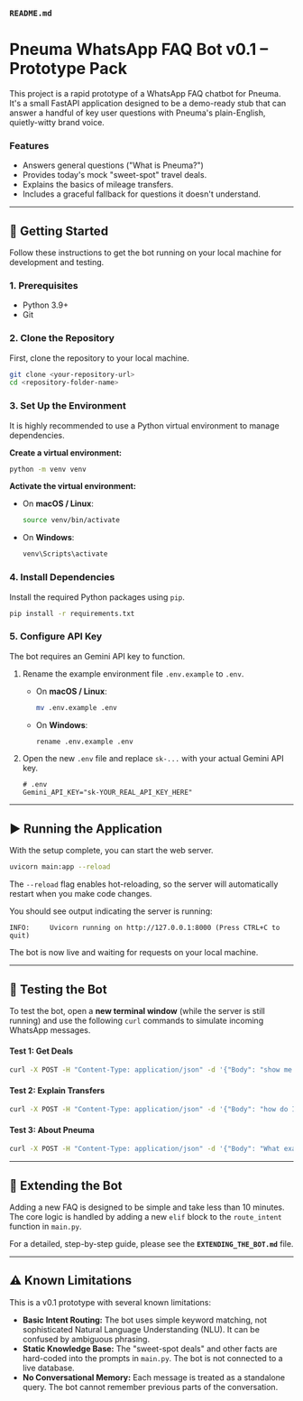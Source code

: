 ### **`README.md`**


# Pneuma WhatsApp FAQ Bot v0.1 – Prototype Pack

This project is a rapid prototype of a WhatsApp FAQ chatbot for Pneuma. It's a small FastAPI application designed to be a demo-ready stub that can answer a handful of key user questions with Pneuma's plain-English, quietly-witty brand voice.

### Features

*   Answers general questions ("What is Pneuma?")
*   Provides today's mock "sweet-spot" travel deals.
*   Explains the basics of mileage transfers.
*   Includes a graceful fallback for questions it doesn't understand.

---

## 🚀 Getting Started

Follow these instructions to get the bot running on your local machine for development and testing.

### 1. Prerequisites

*   Python 3.9+
*   Git

### 2. Clone the Repository

First, clone the repository to your local machine.

```bash
git clone <your-repository-url>
cd <repository-folder-name>
```

### 3. Set Up the Environment

It is highly recommended to use a Python virtual environment to manage dependencies.

**Create a virtual environment:**
```bash
python -m venv venv
```

**Activate the virtual environment:**
*   On **macOS / Linux**:
    ```bash
    source venv/bin/activate
    ```
*   On **Windows**:
    ```bash
    venv\Scripts\activate
    ```

### 4. Install Dependencies

Install the required Python packages using `pip`.

```bash
pip install -r requirements.txt
```

### 5. Configure API Key

The bot requires an Gemini API key to function.

1.  Rename the example environment file `.env.example` to `.env`.
    *   On **macOS / Linux**:
        ```bash
        mv .env.example .env
        ```
    *   On **Windows**:
        ```bash
        rename .env.example .env
        ```
2.  Open the new `.env` file and replace `sk-...` with your actual Gemini API key.

    ```
    # .env
    Gemini_API_KEY="sk-YOUR_REAL_API_KEY_HERE"
    ```

---

## ▶️ Running the Application

With the setup complete, you can start the web server.

```bash
uvicorn main:app --reload
```

The `--reload` flag enables hot-reloading, so the server will automatically restart when you make code changes.

You should see output indicating the server is running:
```
INFO:     Uvicorn running on http://127.0.0.1:8000 (Press CTRL+C to quit)
```
The bot is now live and waiting for requests on your local machine.

---

## 🧪 Testing the Bot

To test the bot, open a **new terminal window** (while the server is still running) and use the following `curl` commands to simulate incoming WhatsApp messages.

#### Test 1: Get Deals
```bash
curl -X POST -H "Content-Type: application/json" -d '{"Body": "show me the sweet spots", "From": "whatsapp:+1234567890"}' http://127.0.0.1:8000/whatsapp
```

#### Test 2: Explain Transfers
```bash
curl -X POST -H "Content-Type: application/json" -d '{"Body": "how do I transfer miles?", "From": "whatsapp:+1234567890"}' http://127.0.0.1:8000/whatsapp
```

#### Test 3: About Pneuma
```bash
curl -X POST -H "Content-Type: application/json" -d '{"Body": "What exactly is Pneuma?", "From": "whatsapp:+1234567890"}' http://127.0.0.1:8000/whatsapp
```

---

## 🧩 Extending the Bot

Adding a new FAQ is designed to be simple and take less than 10 minutes. The core logic is handled by adding a new `elif` block to the `route_intent` function in `main.py`.

For a detailed, step-by-step guide, please see the **`EXTENDING_THE_BOT.md`** file.

---

## ⚠️ Known Limitations

This is a v0.1 prototype with several known limitations:

*   **Basic Intent Routing:** The bot uses simple keyword matching, not sophisticated Natural Language Understanding (NLU). It can be confused by ambiguous phrasing.
*   **Static Knowledge Base:** The "sweet-spot deals" and other facts are hard-coded into the prompts in `main.py`. The bot is not connected to a live database.
*   **No Conversational Memory:** Each message is treated as a standalone query. The bot cannot remember previous parts of the conversation.